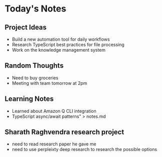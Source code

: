 # Today's Notes

## Project Ideas
- Build a new automation tool for daily workflows
- Research TypeScript best practices for file processing
- Work on the knowledge management system

## Random Thoughts  
- Need to buy groceries
- Meeting with team tomorrow at 2pm

## Learning Notes
- Learned about Amazon Q CLI integration
- TypeScript async/await patterns" > notes.md

## Sharath Raghvendra research project
- need to read research paper he gave me
- need to use perpleixty deep research to research the possible options